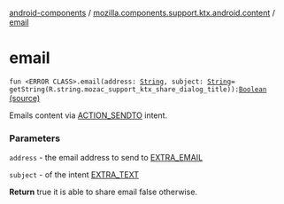[android-components](../index.md) / [mozilla.components.support.ktx.android.content](index.md) / [email](./email.md)

# email

`fun <ERROR CLASS>.email(address: `[`String`](https://kotlinlang.org/api/latest/jvm/stdlib/kotlin/-string/index.html)`, subject: `[`String`](https://kotlinlang.org/api/latest/jvm/stdlib/kotlin/-string/index.html)` = getString(R.string.mozac_support_ktx_share_dialog_title)): `[`Boolean`](https://kotlinlang.org/api/latest/jvm/stdlib/kotlin/-boolean/index.html) [(source)](https://github.com/mozilla-mobile/android-components/blob/master/components/support/ktx/src/main/java/mozilla/components/support/ktx/android/content/Context.kt#L118)

Emails content via [ACTION_SENDTO](#) intent.

### Parameters

`address` - the email address to send to [EXTRA_EMAIL](#)

`subject` - of the intent [EXTRA_TEXT](#)

**Return**
true it is able to share email false otherwise.

